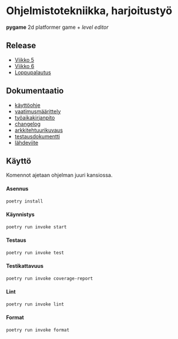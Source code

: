 # Ohjelmistotekniikka, harjoitustyö
**pygame** 2d platformer game + *level editor*

## Release
- [Viikko 5](https://github.com/Zediyo/ot-harjoitustyo/releases/tag/viikko5)
- [Viikko 6](https://github.com/Zediyo/ot-harjoitustyo/releases/tag/viikko6)
- [Loppupalautus](https://github.com/Zediyo/ot-harjoitustyo/releases/tag/loppupalautus)

## Dokumentaatio
- [käyttöohje](dokumentaatio/kayttoohje.md)
- [vaatimusmäärittely](dokumentaatio/vaatimusmaarittely.md)
- [työaikakirjanpito](dokumentaatio/tuntikirjanpito.md)
- [changelog](dokumentaatio/changelog.md)
- [arkkitehtuurikuvaus](dokumentaatio/arkkitehtuuri.md)
- [testausdokumentti](dokumentaatio/testaus.md)
- [lähdeviite](dokumentaatio/lahdeviite.md)

## Käyttö
Komennot ajetaan ohjelman juuri kansiossa.

#### Asennus
```bash
poetry install
```
#### Käynnistys
```bash
poetry run invoke start
```
#### Testaus
```bash
poetry run invoke test
```
#### Testikattavuus
```bash
poetry run invoke coverage-report
```
#### Lint
```bash
poetry run invoke lint
```
#### Format
```bash
poetry run invoke format
```
